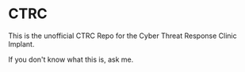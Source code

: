 # CTRC
This is the unofficial CTRC Repo for the Cyber Threat Response Clinic Implant.

If you don't know what this is, ask me.

